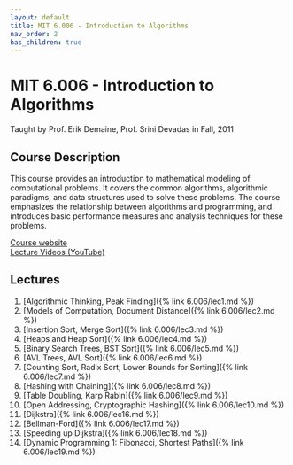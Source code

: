 ```yaml
---
layout: default
title: MIT 6.006 - Introduction to Algorithms
nav_order: 2
has_children: true
---
```


# MIT 6.006 - Introduction to Algorithms
Taught by Prof. Erik Demaine, Prof. Srini Devadas in Fall, 2011

## Course Description
This course provides an introduction to mathematical modeling of 
computational problems. It covers the common algorithms, algorithmic 
paradigms, and data structures used to solve these problems. The course 
emphasizes the relationship between algorithms and programming, and 
introduces basic performance measures and analysis techniques for these 
problems.

[Course website](https://ocw.mit.edu/courses/6-006-introduction-to-algorithms-fall-2011/)  
[Lecture Videos (YouTube)](https://www.youtube.com/playlist?list=PLUl4u3cNGP61Oq3tWYp6V_F-5jb5L2iHb)

## Lectures
1. [Algorithmic Thinking, Peak Finding]({% link 6.006/lec1.md %})
2. [Models of Computation, Document Distance]({% link 6.006/lec2.md %})
3. [Insertion Sort, Merge Sort]({% link 6.006/lec3.md %})
4. [Heaps and Heap Sort]({% link 6.006/lec4.md %})
5. [Binary Search Trees, BST Sort]({% link 6.006/lec5.md %})
6. [AVL Trees, AVL Sort]({% link 6.006/lec6.md %})
7. [Counting Sort, Radix Sort, Lower Bounds for Sorting]({% link 6.006/lec7.md %})
8. [Hashing with Chaining]({% link 6.006/lec8.md %})
9. [Table Doubling, Karp Rabin]({% link 6.006/lec9.md %})
10. [Open Addressing, Cryptographic Hashing]({% link 6.006/lec10.md %})
16. [Dijkstra]({% link 6.006/lec16.md %})
17. [Bellman-Ford]({% link 6.006/lec17.md %})
18. [Speeding up Dijkstra]({% link 6.006/lec18.md %})
19. [Dynamic Programming 1: Fibonacci, Shortest Paths]({% link 6.006/lec19.md %})